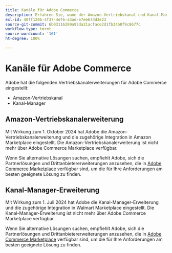 ```yaml
---
title: Kanäle für Adobe Commerce
description: Erfahren Sie, wann der Amazon-Vertriebskanal und Kanal-Manager-Erweiterungen für Adobe Commerce das Ende des Lebenszyklus erreicht haben.
exl-id: 40ff120b-4f37-4ef6-a3ad-e7ee67dd3e23
source-git-commit: 6b03116209a95da21acface2d1fb34b0f9c8677c
workflow-type: tm+mt
source-wordcount: '161'
ht-degree: 100%

---
```



# Kanäle für Adobe Commerce

Adobe hat die folgenden Vertriebskanalerweiterungen für Adobe Commerce eingestellt:

- Amazon-Vertriebskanal
- Kanal-Manager

## Amazon-Vertriebskanalerweiterung

Mit Wirkung zum 1. Oktober 2024 hat Adobe die Amazon-Vertriebskanalerweiterung und die zugehörige Integration in Amazon Marketplace eingestellt. Die Amazon-Vertriebskanalerweiterung ist nicht mehr über Adobe Commerce Marketplace verfügbar.

Wenn Sie alternative Lösungen suchen, empfiehlt Adobe, sich die Partnerlösungen und Drittanbietererweiterungen anzusehen, die in [Adobe Commerce Marketplace](https://commercemarketplace.adobe.com/) verfügbar sind, um die für Ihre Anforderungen am besten geeignete Lösung zu finden.

## Kanal-Manager-Erweiterung

Mit Wirkung zum 1. Juli 2024 hat Adobe die Kanal-Manager-Erweiterung und die zugehörige Integration in Walmart Marketplace eingestellt. Die Kanal-Manager-Erweiterung ist nicht mehr über Adobe Commerce Marketplace verfügbar.

Wenn Sie alternative Lösungen suchen, empfiehlt Adobe, sich die Partnerlösungen und Drittanbietererweiterungen anzusehen, die in [Adobe Commerce Marketplace](https://commercemarketplace.adobe.com/) verfügbar sind, um die für Ihre Anforderungen am besten geeignete Lösung zu finden.
